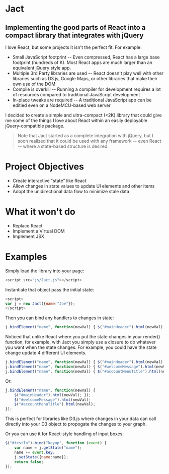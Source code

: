# Jact

## Implementing the good parts of React into a compact library that integrates with jQuery

I love React, but some projects it isn't the perfect fit. For example:

* Small JavaScript footprint -- Even compressed, React has a large base footprint (hundreds of K). Most React apps are much larger than an equivalent jQuery style app.
* Multiple 3rd Party libraries are used -- React doesn't play well with other libraries such as D3.js, Google Maps, or other libraries that make their own use of the DOM
* Compile is overkill -- Running a compiler for development requires a lot of resources compared to traditional JavaScript development
* In-place tweaks are required -- A traditional JavaScript app can be editied even on a NodeMCU-based web server

I decided to create a simple and ultra-compact (<2K) library that could give me some of the things I love about React within an easily deployable jQuery-compatible package.

> Note that Jact started as a complete integration with jQuery, but I soon realized that it could be used with any framework -- even React -- where a state-based structure is desired.

# Project Objectives

* Create interactive "state" like React
* Allow changes in state values to update UI elements and other items
* Adopt the unidirectional data flow to minimize stale data

# What it won't do

* Replace React
* Implement a Virtual DOM
* Implement JSX

# Examples

Simply load the library into your page:

```javascript
<script src="js/Jact.js"></script>
```

Instantiate that object pass the initial state:

```javascript
<script>
var j = new Jact({name:"Joe"});
</script>
```

Then you can bind any handlers to changes in state:

```javascript
j.bindElement("name", function(newVal) { $("#mainHeader").html(newVal); });
```

Noticed that unlike React where you put the state changes in your render() function, for example, with Jact you simply use a closure to do whatever you want when the state changes. For example, you could have the state change update 4 different UI elements.

```javascript
j.bindElement("name", function(newVal) { $("#mainHeader").html(newVal); });
j.bindElement("name", function(newVal) { $("#welcomeMessage").html(newVal); });
j.bindElement("name", function(newVal) { $("#accountMenuTitle").html(newVal); });
```

Or:

```javascript
j.bindElement("name", function(newVal) {
    $("#mainHeader").html(newVal); });
    $("#welcomeMessage").html(newVal);
    $("#accountMenuTitle").html(newVal);
});
```

This is perfect for libraries like D3.js where changes in your data can call directly into your D3 object to propogate the changes to your graph.

Or you can use it for React-style handling of input boxes:

```javascript
$("#testIn").bind("keyup", function (event) {
    var name = j.getState("name");
    name += event.key;
    j.setState({name:name});
    return false;
});
```

